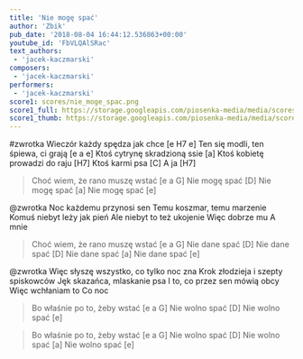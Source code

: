 ```yaml
---
title: 'Nie mogę spać'
author: 'Zbik'
pub_date: '2018-08-04 16:44:12.536863+00:00'
youtube_id: 'FbVLQAlSRac'
text_authors:
 - 'jacek-kaczmarski'
composers:
 - 'jacek-kaczmarski'
performers:
 - 'jacek-kaczmarski'
score1: scores/nie_moge_spac.png
score1_full: https://storage.googleapis.com/piosenka-media/media/scores/nie_moge_spac.png
score1_thumb: https://storage.googleapis.com/piosenka-media/media/scores/nie_moge_spac.png.180x0_q85_upscale.png
---
```


#zwrotka
Wieczór każdy spędza jak chce [e H7 e]
Ten się modli, ten śpiewa, ci grają [e a e]
Ktoś cytrynę skradzioną ssie [a]
Ktoś kobietę prowadzi do raju [H7]
Ktoś karmi psa [C]
A ja [H7]

>Choć wiem, że rano muszę wstać [e a G]
>Nie mogę spać [D]
>Nie mogę spać [a]
>Nie mogę spać [e]

@zwrotka
Noc każdemu przynosi sen
Temu koszmar, temu marzenie
Komuś niebyt leży jak pień
Ale niebyt to też ukojenie
Więc dobrze mu
A mnie

>Choć wiem, że rano muszę wstać [e a G]
>Nie dane spać [D]
>Nie dane spać [D]
>Nie dane spać [a]
>Nie dane spać [e]

@zwrotka
Więc słyszę wszystko, co tylko noc zna
Krok złodzieja i szepty spiskowców
Jęk skazańca, mlaskanie psa
I to, co przez sen mówią obcy
Więc wchłaniam to
Co noc

>Bo właśnie po to, żeby wstać [e a G]
>Nie wolno spać [D]
>Nie wolno spać [e]

>Bo właśnie po to, żeby wstać [e a G]
>Nie wolno spać [D]
>Nie wolno spać [a]
>Nie wolno spać [e]